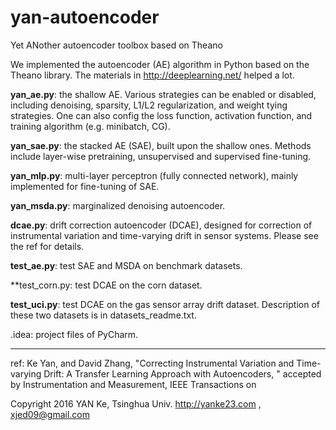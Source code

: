 # yan-autoencoder
Yet ANother autoencoder toolbox based on Theano

We implemented the autoencoder (AE) algorithm in Python based on the Theano library. The materials in http://deeplearning.net/ helped a lot.

**yan_ae.py**: 		the shallow AE. Various strategies can be enabled or disabled, including denoising, sparsity, L1/L2 regularization, and weight tying strategies. One can also config the loss function, activation function, and training algorithm (e.g. minibatch, CG).

**yan_sae.py**:		the stacked AE (SAE), built upon the shallow ones. Methods include layer-wise pretraining, unsupervised and supervised fine-tuning.

**yan_mlp.py**:		multi-layer perceptron (fully connected network), mainly implemented for fine-tuning of SAE.

**yan_msda.py**:	marginalized denoising autoencoder.

**dcae.py**:		drift correction autoencoder (DCAE), designed for correction of instrumental variation and time-varying drift in sensor systems. Please see the ref for details.

**test_ae.py**:		test SAE and MSDA on benchmark datasets.

**test_corn.py:	test DCAE on the corn dataset.

**test_uci.py**:	test DCAE on the gas sensor array drift dataset. Description of these two datasets is in datasets_readme.txt.

.idea:			project files of PyCharm.

--------------

ref: Ke Yan, and David Zhang, "Correcting Instrumental Variation and Time-varying Drift: A Transfer Learning Approach with Autoencoders, " accepted by Instrumentation and Measurement, IEEE Transactions on

Copyright 2016 YAN Ke, Tsinghua Univ. http://yanke23.com , xjed09@gmail.com